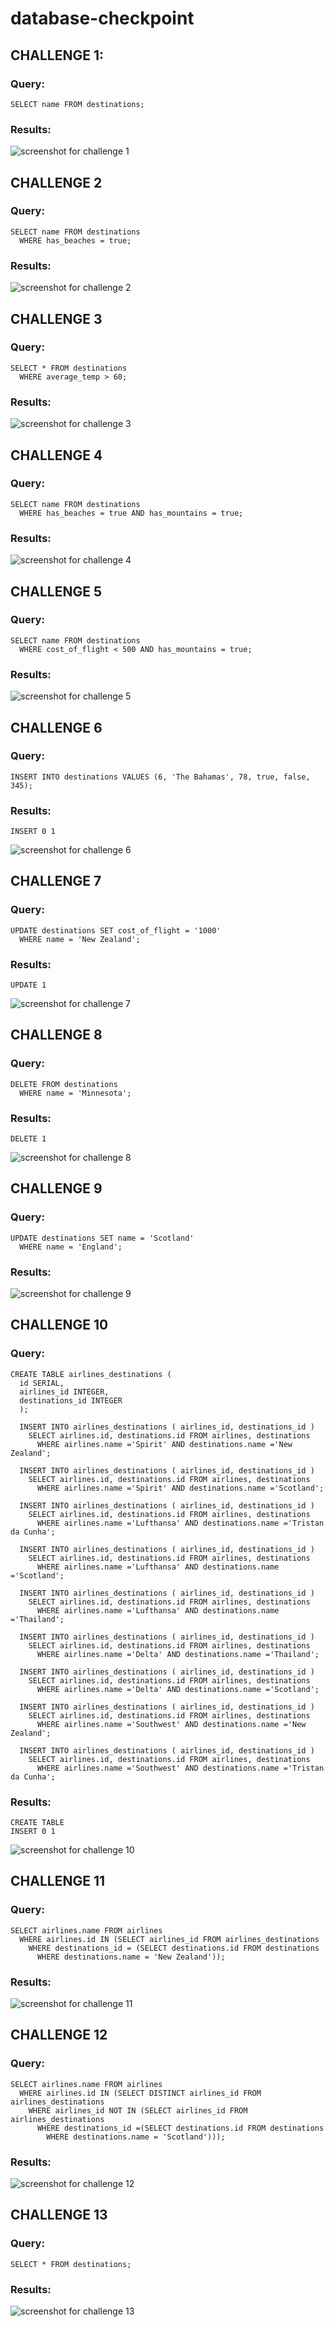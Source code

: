 # database-checkpoint

## CHALLENGE 1:
  ### Query:
    SELECT name FROM destinations;
  ### Results:
  ![screenshot for challenge 1](https://snipboard.io/hEcraD.jpg)
## CHALLENGE 2
  ### Query:
    SELECT name FROM destinations
      WHERE has_beaches = true;
  ### Results:
  ![screenshot for challenge 2](https://snipboard.io/qfIxJB.jpg)
## CHALLENGE 3
  ### Query:
    SELECT * FROM destinations
      WHERE average_temp > 60;
  ### Results:
  ![screenshot for challenge 3](https://snipboard.io/FOfCNd.jpg)
## CHALLENGE 4
  ### Query:
    SELECT name FROM destinations
      WHERE has_beaches = true AND has_mountains = true;
  ### Results:
  ![screenshot for challenge 4](https://snipboard.io/QtoNl0.jpg)
## CHALLENGE 5
  ### Query:
    SELECT name FROM destinations
      WHERE cost_of_flight < 500 AND has_mountains = true;
  ### Results:
  ![screenshot for challenge 5](https://snipboard.io/hwZnmr.jpg)
## CHALLENGE 6
  ### Query:
    INSERT INTO destinations VALUES (6, 'The Bahamas', 78, true, false, 345);
  ### Results:
    INSERT 0 1
  ![screenshot for challenge 6](https://snipboard.io/TsNn5I.jpg)
## CHALLENGE 7
  ### Query:
    UPDATE destinations SET cost_of_flight = '1000'
      WHERE name = 'New Zealand';
  ### Results:
    UPDATE 1
  ![screenshot for challenge 7](https://snipboard.io/hJtuXo.jpg)
## CHALLENGE 8
  ### Query:
    DELETE FROM destinations
      WHERE name = 'Minnesota';
  ### Results:
    DELETE 1
  ![screenshot for challenge 8](https://snipboard.io/MAvei3.jpg)
## CHALLENGE 9
  ### Query:
    UPDATE destinations SET name = 'Scotland'
      WHERE name = 'England';
  ### Results:
  ![screenshot for challenge 9](https://snipboard.io/PUTz1v.jpg)
## CHALLENGE 10
  ### Query:
    CREATE TABLE airlines_destinations (
      id SERIAL,
      airlines_id INTEGER,
      destinations_id INTEGER
      );

      INSERT INTO airlines_destinations ( airlines_id, destinations_id )
        SELECT airlines.id, destinations.id FROM airlines, destinations
          WHERE airlines.name ='Spirit' AND destinations.name ='New Zealand';

      INSERT INTO airlines_destinations ( airlines_id, destinations_id )
        SELECT airlines.id, destinations.id FROM airlines, destinations
          WHERE airlines.name ='Spirit' AND destinations.name ='Scotland';

      INSERT INTO airlines_destinations ( airlines_id, destinations_id )
        SELECT airlines.id, destinations.id FROM airlines, destinations
          WHERE airlines.name ='Lufthansa' AND destinations.name ='Tristan da Cunha';

      INSERT INTO airlines_destinations ( airlines_id, destinations_id )
        SELECT airlines.id, destinations.id FROM airlines, destinations
          WHERE airlines.name ='Lufthansa' AND destinations.name ='Scotland';

      INSERT INTO airlines_destinations ( airlines_id, destinations_id )
        SELECT airlines.id, destinations.id FROM airlines, destinations
          WHERE airlines.name ='Lufthansa' AND destinations.name ='Thailand';

      INSERT INTO airlines_destinations ( airlines_id, destinations_id )
        SELECT airlines.id, destinations.id FROM airlines, destinations
          WHERE airlines.name ='Delta' AND destinations.name ='Thailand';

      INSERT INTO airlines_destinations ( airlines_id, destinations_id )
        SELECT airlines.id, destinations.id FROM airlines, destinations
          WHERE airlines.name ='Delta' AND destinations.name ='Scotland';

      INSERT INTO airlines_destinations ( airlines_id, destinations_id )
        SELECT airlines.id, destinations.id FROM airlines, destinations
          WHERE airlines.name ='Southwest' AND destinations.name ='New Zealand';

      INSERT INTO airlines_destinations ( airlines_id, destinations_id )
        SELECT airlines.id, destinations.id FROM airlines, destinations
          WHERE airlines.name ='Southwest' AND destinations.name ='Tristan da Cunha';

  ### Results:
    CREATE TABLE
    INSERT 0 1
  ![screenshot for challenge 10](https://snipboard.io/yMBwRj.jpg)
## CHALLENGE 11
  ### Query:
    SELECT airlines.name FROM airlines
      WHERE airlines.id IN (SELECT airlines_id FROM airlines_destinations
        WHERE destinations_id = (SELECT destinations.id FROM destinations
          WHERE destinations.name = 'New Zealand'));
  ### Results:
  ![screenshot for challenge 11](https://snipboard.io/PLtQey.jpg)
## CHALLENGE 12
  ### Query:
    SELECT airlines.name FROM airlines
      WHERE airlines.id IN (SELECT DISTINCT airlines_id FROM airlines_destinations
        WHERE airlines_id NOT IN (SELECT airlines_id FROM airlines_destinations
          WHERE destinations_id =(SELECT destinations.id FROM destinations
            WHERE destinations.name = 'Scotland')));
  ### Results:
  ![screenshot for challenge 12](https://snipboard.io/EHQ6oM.jpg)
## CHALLENGE 13
  ### Query:
    SELECT * FROM destinations;
  ### Results:
  ![screenshot for challenge 13](https://snipboard.io/qNbmCL.jpg)
